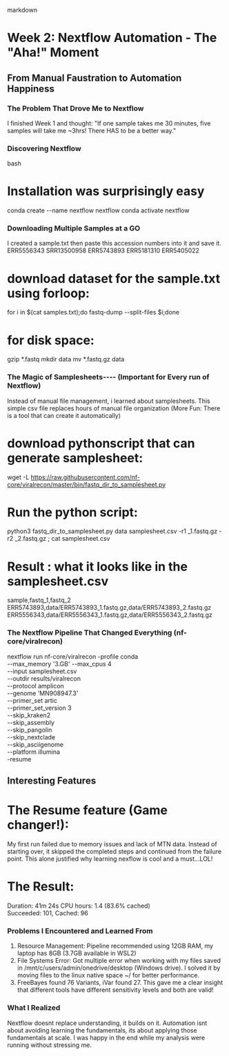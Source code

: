 markdown
# Week 2: Nextflow Automation - The "Aha!" Moment

## From Manual Faustration to Automation Happiness

### The Problem That Drove Me to Nextflow
I finished Week 1 and thought: "If one sample takes me 30 minutes, five samples will take me ~3hrs! There HAS to be a better way."

### Discovering Nextflow
bash
# Installation was surprisingly easy
conda create --name nextflow nextflow
conda activate nextflow

### Downloading Multiple Samples at a GO
I created a sample.txt then paste this accession numbers into it and save it.
ERR5556343
SRR13500958
ERR5743893
ERR5181310
ERR5405022
# download dataset for the sample.txt using forloop:   
for i in $(cat samples.txt);do fastq-dump --split-files $i;done
# for disk space:  
gzip *.fastq
mkdir data
mv *.fastq.gz data

### The Magic of Samplesheets---- (Important for Every run of Nextflow)
Instead of manual file management, i learned about samplesheets.
This simple csv file replaces hours of manual file organization (More Fun: There is a tool that can create it automatically)
# download pythonscript that can generate samplesheet:
wget -L https://raw.githubusercontent.com/nf-core/viralrecon/master/bin/fastq_dir_to_samplesheet.py
# Run the python script:  
python3 fastq_dir_to_samplesheet.py data samplesheet.csv -r1 _1.fastq.gz -r2 _2.fastq.gz  ; cat samplesheet.csv
# Result : what it looks like in the samplesheet.csv
sample,fastq_1,fastq_2
ERR5743893,data/ERR5743893_1.fastq.gz,data/ERR5743893_2.fastq.gz
ERR5556343,data/ERR5556343_1.fastq.gz,data/ERR5556343_2.fastq.gz

### The Nextflow Pipeline That Changed Everything (nf-core/viralrecon)
nextflow run nf-core/viralrecon -profile conda \
--max_memory '3.GB' --max_cpus 4 \
--input samplesheet.csv \
--outdir results/viralrecon \
--protocol amplicon \
--genome 'MN908947.3' \
--primer_set artic \
--primer_set_version 3 \
--skip_kraken2 \
--skip_assembly \
--skip_pangolin \
--skip_nextclade \
--skip_asciigenome \
--platform illumina \
-resume

## Interesting Features
# The Resume feature (Game changer!): 
My first run failed due to memory issues and lack of MTN data. Instead of starting over, it skipped the completed steps and continued from the failure point.
This alone justified why learning nexflow is cool and a must...LOL!
# The Result:
Duration: 41m 24s
CPU hours: 1.4 (83.6% cached)  
Succeeded: 101, Cached: 96

### Problems I Encountered and Learned From
1. Resource Management: Pipeline recommended using 12GB RAM, my laptop has 8GB (3.7GB available in WSL2)
2. File Systems Error: Got multiple error when working with my files saved in /mnt/c/users/admin/onedrive/desktop  (Windows drive). I solved it by moving files to the linux native space ~/ for better performance.
3. FreeBayes found 76 Variants, iVar found 27. This gave me a clear insight that different tools have different sensitivity levels and both are valid!

### What I Realized
Nextflow doesnt replace understanding, it builds on it. 
Automation isnt about avoiding learning the fundamentals, its about applying those fundamentals at scale.
I was happy in the end while my analysis were running without stressing me.
